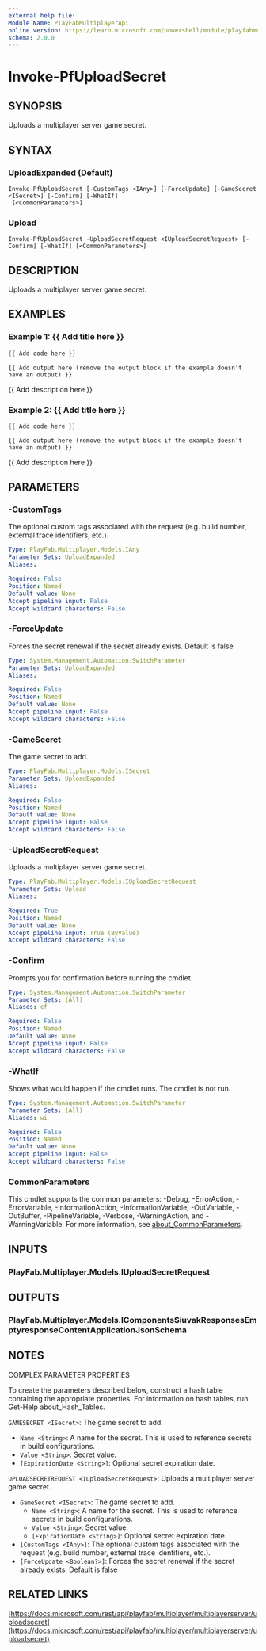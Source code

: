 ```yaml
---
external help file:
Module Name: PlayFabMultiplayerApi
online version: https://learn.microsoft.com/powershell/module/playfabmultiplayerapi/invoke-pfuploadsecret
schema: 2.0.0
---
```


# Invoke-PfUploadSecret

## SYNOPSIS
Uploads a multiplayer server game secret.

## SYNTAX

### UploadExpanded (Default)
```
Invoke-PfUploadSecret [-CustomTags <IAny>] [-ForceUpdate] [-GameSecret <ISecret>] [-Confirm] [-WhatIf]
 [<CommonParameters>]
```

### Upload
```
Invoke-PfUploadSecret -UploadSecretRequest <IUploadSecretRequest> [-Confirm] [-WhatIf] [<CommonParameters>]
```

## DESCRIPTION
Uploads a multiplayer server game secret.

## EXAMPLES

### Example 1: {{ Add title here }}
```powershell
{{ Add code here }}
```

```output
{{ Add output here (remove the output block if the example doesn't have an output) }}
```

{{ Add description here }}

### Example 2: {{ Add title here }}
```powershell
{{ Add code here }}
```

```output
{{ Add output here (remove the output block if the example doesn't have an output) }}
```

{{ Add description here }}

## PARAMETERS

### -CustomTags
The optional custom tags associated with the request (e.g.
build number, external trace identifiers, etc.).

```yaml
Type: PlayFab.Multiplayer.Models.IAny
Parameter Sets: UploadExpanded
Aliases:

Required: False
Position: Named
Default value: None
Accept pipeline input: False
Accept wildcard characters: False
```

### -ForceUpdate
Forces the secret renewal if the secret already exists.
Default is false

```yaml
Type: System.Management.Automation.SwitchParameter
Parameter Sets: UploadExpanded
Aliases:

Required: False
Position: Named
Default value: None
Accept pipeline input: False
Accept wildcard characters: False
```

### -GameSecret
The game secret to add.

```yaml
Type: PlayFab.Multiplayer.Models.ISecret
Parameter Sets: UploadExpanded
Aliases:

Required: False
Position: Named
Default value: None
Accept pipeline input: False
Accept wildcard characters: False
```

### -UploadSecretRequest
Uploads a multiplayer server game secret.

```yaml
Type: PlayFab.Multiplayer.Models.IUploadSecretRequest
Parameter Sets: Upload
Aliases:

Required: True
Position: Named
Default value: None
Accept pipeline input: True (ByValue)
Accept wildcard characters: False
```

### -Confirm
Prompts you for confirmation before running the cmdlet.

```yaml
Type: System.Management.Automation.SwitchParameter
Parameter Sets: (All)
Aliases: cf

Required: False
Position: Named
Default value: None
Accept pipeline input: False
Accept wildcard characters: False
```

### -WhatIf
Shows what would happen if the cmdlet runs.
The cmdlet is not run.

```yaml
Type: System.Management.Automation.SwitchParameter
Parameter Sets: (All)
Aliases: wi

Required: False
Position: Named
Default value: None
Accept pipeline input: False
Accept wildcard characters: False
```

### CommonParameters
This cmdlet supports the common parameters: -Debug, -ErrorAction, -ErrorVariable, -InformationAction, -InformationVariable, -OutVariable, -OutBuffer, -PipelineVariable, -Verbose, -WarningAction, and -WarningVariable. For more information, see [about_CommonParameters](http://go.microsoft.com/fwlink/?LinkID=113216).

## INPUTS

### PlayFab.Multiplayer.Models.IUploadSecretRequest

## OUTPUTS

### PlayFab.Multiplayer.Models.IComponentsSiuvakResponsesEmptyresponseContentApplicationJsonSchema

## NOTES

COMPLEX PARAMETER PROPERTIES

To create the parameters described below, construct a hash table containing the appropriate properties. For information on hash tables, run Get-Help about_Hash_Tables.


`GAMESECRET <ISecret>`: The game secret to add.
  - `Name <String>`: A name for the secret. This is used to reference secrets in build configurations.
  - `Value <String>`: Secret value.
  - `[ExpirationDate <String>]`: Optional secret expiration date.

`UPLOADSECRETREQUEST <IUploadSecretRequest>`: Uploads a multiplayer server game secret.
  - `GameSecret <ISecret>`: The game secret to add.
    - `Name <String>`: A name for the secret. This is used to reference secrets in build configurations.
    - `Value <String>`: Secret value.
    - `[ExpirationDate <String>]`: Optional secret expiration date.
  - `[CustomTags <IAny>]`: The optional custom tags associated with the request (e.g. build number, external trace identifiers, etc.).
  - `[ForceUpdate <Boolean?>]`: Forces the secret renewal if the secret already exists. Default is false

## RELATED LINKS

[https://docs.microsoft.com/rest/api/playfab/multiplayer/multiplayerserver/uploadsecret](https://docs.microsoft.com/rest/api/playfab/multiplayer/multiplayerserver/uploadsecret)

